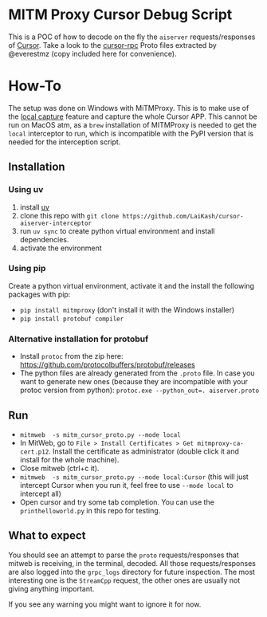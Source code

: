 # MITM Proxy Cursor Debug Script

This is a POC of how to decode on the fly the `aiserver` requests/responses of [Cursor](https://www.cursor.com/en). Take a look to the [cursor-rpc](https://github.com/everestmz/cursor-rpc) Proto files extracted by @everestmz (copy included here for convenience).

# How-To

The setup was done on Windows with MiTMProxy. This is to make use of the [local capture](https://mitmproxy.org/posts/local-capture/windows/) feature and capture the whole Cursor APP. This cannot be run on MacOS atm, as a `brew` installation of MITMProxy is needed to get the `local` interceptor to run, which is incompatible with the PyPI version that is needed for the interception script.

## Installation

### Using uv

1. install [uv](https://docs.astral.sh/uv/)
2. clone this repo with `git clone https://github.com/LaiKash/cursor-aiserver-interceptor`
3. run `uv sync` to create python virtual environment and install dependencies.
4. activate the environment

### Using pip

Create a python virtual environment, activate it and the install the following packages with pip:

- `pip install mitmproxy` (don't install it with the Windows installer)
- `pip install protobuf compiler`

### Alternative installation for protobuf

- Install `protoc` from the zip here: https://github.com/protocolbuffers/protobuf/releases
- The python files are already generated from the `.proto` file. In case you want to generate new ones (because they are incompatible with your protoc version from python): `protoc.exe --python_out=. aiserver.proto`

## Run

- `mitmweb  -s mitm_cursor_proto.py --mode local`
- In MitWeb, go to `File > Install Certificates > Get mitmproxy-ca-cert.p12`. Install the certificate as administrator (double click it and install for the whole machine).
- Close mitweb (ctrl+c it).
- `mitmweb  -s mitm_cursor_proto.py --mode local:Cursor` (this will just intercept Cursor when you run it, feel free to use `--mode local` to intercept all)
- Open cursor and try some tab completion. You can use the `printhelloworld.py` in this repo for testing.

## What to expect

You should see an attempt to parse the `proto` requests/responses that mitweb is receiving, in the terminal, decoded. All those requests/responses are also logged into the `grpc_logs` directory for future inspection. The most interesting one is the `StreamCpp` request, the other ones are usually not giving anything important.

If you see any warning you might want to ignore it for now.

